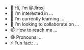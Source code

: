 - 👋 Hi, I’m @Jiroxj
- 👀 I’m interested in ...
- 🌱 I’m currently learning ...
- 💞️ I’m looking to collaborate on ...
- 📫 How to reach me ...
- 😄 Pronouns: ...
- ⚡ Fun fact: ...

<!---
Jiroxj/Jiroxj is a ✨ special ✨ repository because its `README.md` (this file) appears on your GitHub profile.
You can click the Preview link to take a look at your changes.
--->
